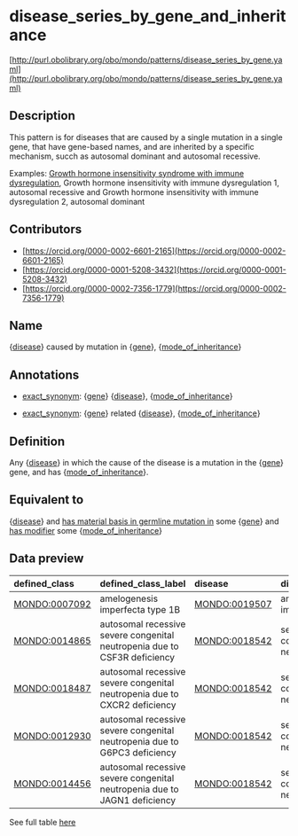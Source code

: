 # disease_series_by_gene_and_inheritance 

[http://purl.obolibrary.org/obo/mondo/patterns/disease_series_by_gene.yaml](http://purl.obolibrary.org/obo/mondo/patterns/disease_series_by_gene.yaml)
## Description 

This pattern is for diseases that are caused by a single mutation in a single gene, that have gene-based names, and are inherited by a specific mechanism, succh as autosomal dominant and autosomal recessive. 

Examples: [Growth hormone insensitivity syndrome with immune dysregulation](https://omim.org/phenotypicSeries/PS245590), Growth hormone insensitivity with immune dysregulation 1, autosomal recessive and Growth hormone insensitivity with immune dysregulation 2, autosomal dominant
## Contributors 
* [https://orcid.org/0000-0002-6601-2165](https://orcid.org/0000-0002-6601-2165) 
* [https://orcid.org/0000-0001-5208-3432](https://orcid.org/0000-0001-5208-3432) 
* [https://orcid.org/0000-0002-7356-1779](https://orcid.org/0000-0002-7356-1779) 
## Name 

{[disease](http://purl.obolibrary.org/obo/MONDO_0000001)} caused by mutation in {[gene](http://purl.obolibrary.org/obo/SO_0000704)}, {[mode_of_inheritance](http://purl.obolibrary.org/obo/HP_0000005)}

## Annotations 

* [exact_synonym](http://www.geneontology.org/formats/oboInOwl#hasExactSynonym): {[gene](http://purl.obolibrary.org/obo/SO_0000704)} {[disease](http://purl.obolibrary.org/obo/MONDO_0000001)}, {[mode_of_inheritance](http://purl.obolibrary.org/obo/HP_0000005)}

* [exact_synonym](http://www.geneontology.org/formats/oboInOwl#hasExactSynonym): {[gene](http://purl.obolibrary.org/obo/SO_0000704)} related {[disease](http://purl.obolibrary.org/obo/MONDO_0000001)}, {[mode_of_inheritance](http://purl.obolibrary.org/obo/HP_0000005)}

## Definition 

Any {[disease](http://purl.obolibrary.org/obo/MONDO_0000001)} in which the cause of the disease is a mutation in the {[gene](http://purl.obolibrary.org/obo/SO_0000704)} gene, and has {[mode_of_inheritance](http://purl.obolibrary.org/obo/HP_0000005)}.

## Equivalent to 

{[disease](http://purl.obolibrary.org/obo/MONDO_0000001)} and [has material basis in germline mutation in](http://purl.obolibrary.org/obo/RO_0004003) some {[gene](http://purl.obolibrary.org/obo/SO_0000704)} and [has modifier](http://purl.obolibrary.org/obo/RO_0002573) some {[mode_of_inheritance](http://purl.obolibrary.org/obo/HP_0000005)}

## Data preview 
| defined_class                                | defined_class_label                                                       | disease                                      | disease_label                 | gene                              | gene_label   | mode_of_inheritance                       | mode_of_inheritance_label       |
|:---------------------------------------------|:--------------------------------------------------------------------------|:---------------------------------------------|:------------------------------|:----------------------------------|:-------------|:------------------------------------------|:--------------------------------|
| [MONDO:0007092](http://purl.obolibrary.org/obo/MONDO_0007092) | amelogenesis imperfecta type 1B                                           | [MONDO:0019507](http://purl.obolibrary.org/obo/MONDO_0019507) | amelogenesis imperfecta       | http://identifiers.org/hgnc/3344  | ENAM         | [HP:0000006](http://purl.obolibrary.org/obo/HP_0000006) | Autosomal dominant inheritance  |
| [MONDO:0014865](http://purl.obolibrary.org/obo/MONDO_0014865) | autosomal recessive severe congenital neutropenia due to CSF3R deficiency | [MONDO:0018542](http://purl.obolibrary.org/obo/MONDO_0018542) | severe congenital neutropenia | http://identifiers.org/hgnc/2439  | CSF3R        | [HP:0000007](http://purl.obolibrary.org/obo/HP_0000007) | Autosomal recessive inheritance |
| [MONDO:0018487](http://purl.obolibrary.org/obo/MONDO_0018487) | autosomal recessive severe congenital neutropenia due to CXCR2 deficiency | [MONDO:0018542](http://purl.obolibrary.org/obo/MONDO_0018542) | severe congenital neutropenia | http://identifiers.org/hgnc/6027  | CXCR2        | [HP:0000007](http://purl.obolibrary.org/obo/HP_0000007) | Autosomal recessive inheritance |
| [MONDO:0012930](http://purl.obolibrary.org/obo/MONDO_0012930) | autosomal recessive severe congenital neutropenia due to G6PC3 deficiency | [MONDO:0018542](http://purl.obolibrary.org/obo/MONDO_0018542) | severe congenital neutropenia | http://identifiers.org/hgnc/24861 | G6PC3        | [HP:0000007](http://purl.obolibrary.org/obo/HP_0000007) | Autosomal recessive inheritance |
| [MONDO:0014456](http://purl.obolibrary.org/obo/MONDO_0014456) | autosomal recessive severe congenital neutropenia due to JAGN1 deficiency | [MONDO:0018542](http://purl.obolibrary.org/obo/MONDO_0018542) | severe congenital neutropenia | http://identifiers.org/hgnc/26926 | JAGN1        | [HP:0000007](http://purl.obolibrary.org/obo/HP_0000007) | Autosomal recessive inheritance |

See full table [here](https://github.com/monarch-initiative/mondo/blob/master/src/patterns/data/matches/disease_series_by_gene_and_inheritance.tsv) 
